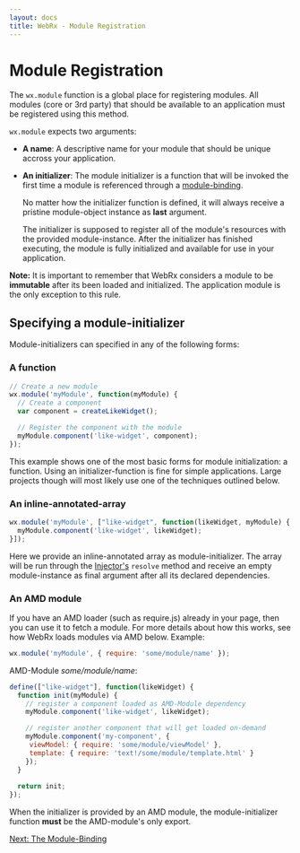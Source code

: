 ```yaml
---
layout: docs
title: WebRx - Module Registration
---
```

# Module Registration

The <code>wx.module</code> function is a global place for registering modules. All modules (core or 3rd party) that should be 
available to an application must be registered using this method. 

<code>wx.module</code> expects two arguments:

- **A name**: A descriptive name for your module that should be unique accross your application.
- **An initializer**: The module initializer is a function that will be invoked the first time
a module is referenced through a [module-binding](/docs/module-binding.html#start). 

	No matter how the initializer function is defined, it will always receive a pristine module-object instance as
	**last** argument.

	The initializer is supposed to register all of the module's resources
	with the provided module-instance. After the initializer has finished executing, the module
	is fully initialized and available for use in your application.

**Note:** It is important to remember that WebRx considers a module to be **immutable** after its been loaded and initialized. 
The application module is the only exception to this rule.

## Specifying a module-initializer

Module-initializers can specified in any of the following forms:

### A function

```javascript
// Create a new module
wx.module('myModule', function(myModule) {
  // Create a component
  var component = createLikeWidget();

  // Register the component with the module
  myModule.component('like-widget', component);
});
```

This example shows one of the most basic forms for module initialization: a function.
Using an initializer-function is fine for simple applications. Large projects though will most likely use 
one of the techniques outlined below.

### An inline-annotated-array

```javascript
wx.module('myModule', ["like-widget", function(likeWidget, myModule) {
  myModule.component('like-widget', likeWidget);
}]);
```

Here we provide an inline-annotated array as module-initializer. The array will be run through
the [Injector's](/docs/dependency-injection-overview.html#start) <code>resolve</code> method
and receive an empty module-instance as final argument after all its declared dependencies.

### An AMD module

If you have an AMD loader (such as require.js) already in your page, then you can use it to fetch a module. 
For more details about how this works, see how WebRx loads modules via AMD below. Example:

```javascript
wx.module('myModule', { require: 'some/module/name' });
```

AMD-Module *some/module/name*:

```javascript
define(["like-widget"], function(likeWidget) {
  function init(myModule) {
	// register a component loaded as AMD-Module dependency
    myModule.component('like-widget', likeWidget);

	// register another component that will get loaded on-demand
    myModule.component('my-component', {
     viewModel: { require: 'some/module/viewModel' },
     template: { require: 'text!/some/module/template.html' }
    });
  }
 
  return init;
});
```

When the initializer is provided by an AMD module, the module-initializer function **must** be the AMD-module's 
only export.

<a class="next-topic" href="/docs/module-binding.html#start">Next: The Module-Binding</a>